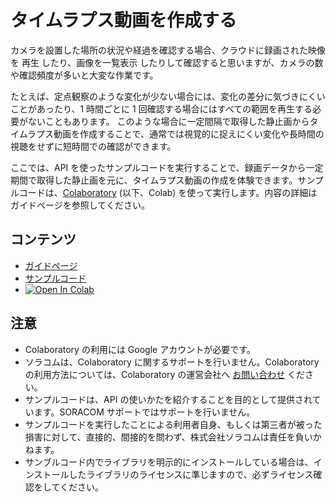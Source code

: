 # タイムラプス動画を作成する

カメラを設置した場所の状況や経過を確認する場合、クラウドに録画された映像を 再生 したり、画像を一覧表示 したりして確認すると思いますが、カメラの数や確認頻度が多いと大変な作業です。

たとえば、定点観察のような変化が少ない場合には、変化の差分に気づきにくいことがあったり、1 時間ごとに 1 回確認する場合にはすべての範囲を再生する必要がないこともあります。 このような場合に一定間隔で取得した静止画からタイムラプス動画を作成することで、通常では視覚的に捉えにくい変化や長時間の視聴をせずに短時間での確認ができます。

ここでは、API を使ったサンプルコードを実行することで、録画データから一定期間で取得した静止画を元に、タイムラプス動画の作成を体験できます。サンプルコードは、[Colaboratory](https://colab.research.google.com/) (以下、Colab) を使って実行します。内容の詳細はガイドページを参照してください。

## コンテンツ
 -  [ガイドページ](https://users.soracom.io/ja-jp/guides/soracom-cloud-camera-services/api-examples-creating-time-lapse-video/)
-  [サンプルコード](https://github.com/soracom-labs/sora-cam-api-examples/tree/main/creating-time-lapse-video/)
- [![Open In Colab](https://colab.research.google.com/assets/colab-badge.svg)](https://colab.research.google.com/github/soracom-labs/sora-cam-api-examples/blob/master/creating-time-lapse-video/api-examples-creating-time-lapse-video.ipynb)

## 注意

- Colaboratory の利用には Google アカウントが必要です。
- ソラコムは、Colaboratory に関するサポートを行いません。Colaboratory の利用方法については、Colaboratory の運営会社へ [お問い合わせ](https://research.google.com/colaboratory/faq.html) ください。
- サンプルコードは、API の使いかたを紹介することを目的として提供されています。SORACOM サポートではサポートを行いません。
- サンプルコードを実行したことによる利用者自身、もしくは第三者が被った損害に対して、直接的、間接的を問わず、株式会社ソラコムは責任を負いかねます。
- サンブルコード内でライブラリを明示的にインストールしている場合は、インストールしたライブラリのライセンスに準じますので、必ずライセンス確認をしてください。
